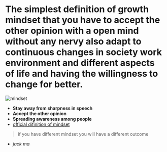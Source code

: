# The simplest definition of growth mindset that you have to accept the other opinion with a open mind without any nervy also adapt to continuous changes in society work environment and different aspects of life and having the willingness to change for better. 
![mindset](https://specials-images.forbesimg.com/imageserve/637192394/960x0.jpg?fit=scale)
- **Stay away from sharpness in speech**
- **Accept the other opinion**
- **Spreading awareness among people**
- [official difinition of mindset](https://en.wikipedia.org/wiki/Mindset)
> if you have different mindset you will have a different outcome
*  *jack ma*   
